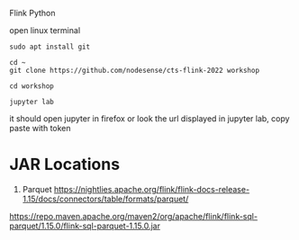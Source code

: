 Flink Python

open linux terminal 

```
sudo apt install git 

```

```
cd ~
git clone https://github.com/nodesense/cts-flink-2022 workshop

cd workshop

jupyter lab
```

it should open jupyter in firefox or look the url displayed in jupyter lab, copy paste with token

# JAR Locations

1. Parquet   https://nightlies.apache.org/flink/flink-docs-release-1.15/docs/connectors/table/formats/parquet/

https://repo.maven.apache.org/maven2/org/apache/flink/flink-sql-parquet/1.15.0/flink-sql-parquet-1.15.0.jar

